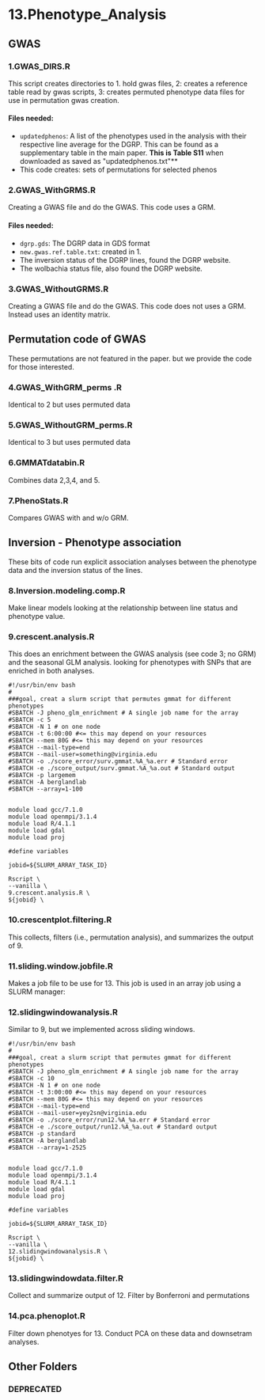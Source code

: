 # 13.Phenotype_Analysis

## GWAS

### 1.GWAS_DIRS.R
This script creates directories to 1. hold gwas files, 2: creates a reference table read by gwas scripts, 3: creates permuted phenotype data files for use in permutation gwas creation. 

#### Files needed:
* `updatedphenos`: A list of the phenotypes used in the analysis with their respective line average for the DGRP. This can be found as a supplementary table in the main paper. **This is Table S11** when downloaded as saved as "updatedphenos.txt"**
* This code creates: sets of permutations for selected phenos

### 2.GWAS_WithGRMS.R
Creating a GWAS file and do the GWAS. This code uses a GRM.

#### Files needed:
* `dgrp.gds`: The DGRP data in GDS format
* `new.gwas.ref.table.txt`: created in 1.
* The inversion status of the DGRP lines, found the DGRP website. 
* The wolbachia status file, also found the DGRP website. 

### 3.GWAS_WithoutGRMS.R
Creating a GWAS file and do the GWAS. This code does not uses a GRM. Instead uses an identity matrix. 

## Permutation code of GWAS
These permutations are not featured in the paper. but we provide the code for those interested.

### 4.GWAS_WithGRM_perms .R
Identical to 2 but uses permuted data

### 5.GWAS_WithoutGRM_perms.R
Identical to 3 but uses permuted data

### 6.GMMATdatabin.R
Combines data 2,3,4, and 5.

### 7.PhenoStats.R
Compares GWAS with and w/o GRM.

## Inversion - Phenotype association
These bits of code run explicit association analyses between the phenotype data and the inversion status of the lines. 

### 8.Inversion.modeling.comp.R
Make linear models looking at the relationship between line status and phenotype value.

### 9.crescent.analysis.R
This does an enrichment between the GWAS analysis (see code 3; no GRM) and the seasonal GLM analysis. looking for phenotypes with SNPs that are enriched in both analyses. 

```
#!/usr/bin/env bash
#
###goal, creat a slurm script that permutes gmmat for different phenotypes
#SBATCH -J pheno_glm_enrichment # A single job name for the array
#SBATCH -c 5
#SBATCH -N 1 # on one node
#SBATCH -t 6:00:00 #<= this may depend on your resources
#SBATCH --mem 80G #<= this may depend on your resources
#SBATCH --mail-type=end
#SBATCH --mail-user=something@virginia.edu
#SBATCH -o ./score_error/surv.gmmat.%A_%a.err # Standard error
#SBATCH -e ./score_output/surv.gmmat.%A_%a.out # Standard output
#SBATCH -p largemem
#SBATCH -A berglandlab
#SBATCH --array=1-100


module load gcc/7.1.0
module load openmpi/3.1.4
module load R/4.1.1
module load gdal
module load proj

#define variables

jobid=${SLURM_ARRAY_TASK_ID}

Rscript \
--vanilla \
9.crescent.analysis.R \
${jobid} \
```

### 10.crescentplot.filtering.R
This collects, filters (i.e., permutation analysis), and summarizes the output of 9.

### 11.sliding.window.jobfile.R
Makes a job file to be use for 13. This job is used in an array job using a SLURM manager:

### 12.slidingwindowanalysis.R
Similar to 9, but we implemented across sliding windows.

```
#!/usr/bin/env bash
#
###goal, creat a slurm script that permutes gmmat for different phenotypes
#SBATCH -J pheno_glm_enrichment # A single job name for the array
#SBATCH -c 10
#SBATCH -N 1 # on one node
#SBATCH -t 3:00:00 #<= this may depend on your resources
#SBATCH --mem 80G #<= this may depend on your resources
#SBATCH --mail-type=end
#SBATCH --mail-user=yey2sn@virginia.edu
#SBATCH -o ./score_error/run12.%A_%a.err # Standard error
#SBATCH -e ./score_output/run12.%A_%a.out # Standard output
#SBATCH -p standard
#SBATCH -A berglandlab
#SBATCH --array=1-2525


module load gcc/7.1.0
module load openmpi/3.1.4
module load R/4.1.1
module load gdal
module load proj

#define variables

jobid=${SLURM_ARRAY_TASK_ID}

Rscript \
--vanilla \
12.slidingwindowanalysis.R \
${jobid} \
```

### 13.slidingwindowdata.filter.R
Collect and summarize output of 12. Filter by Bonferroni and permutations

### 14.pca.phenoplot.R
Filter down phenotyes for 13. Conduct PCA on these data and downsetram analyses.

## Other Folders

### DEPRECATED

